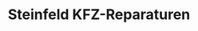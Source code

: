 ---
title: "Steinfeld KFZ-Reparaturen"
url: /sankt-ingbert/steinfeld-kfz-reparaturen/
shop: Autowerkstatt
---